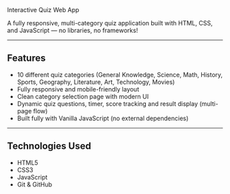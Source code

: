  Interactive Quiz Web App

A fully responsive, multi-category quiz application built with HTML, CSS, and JavaScript — no libraries, no frameworks!

---

##  Features

-  10 different quiz categories (General Knowledge, Science, Math, History, Sports, Geography, Literature, Art, Technology, Movies)
-  Fully responsive and mobile-friendly layout
-  Clean category selection page with modern UI
-  Dynamic quiz questions, timer, score tracking and result display (multi-page flow)
-  Built fully with Vanilla JavaScript (no external dependencies)

---

##  Technologies Used

- HTML5
- CSS3
- JavaScript
- Git & GitHub
